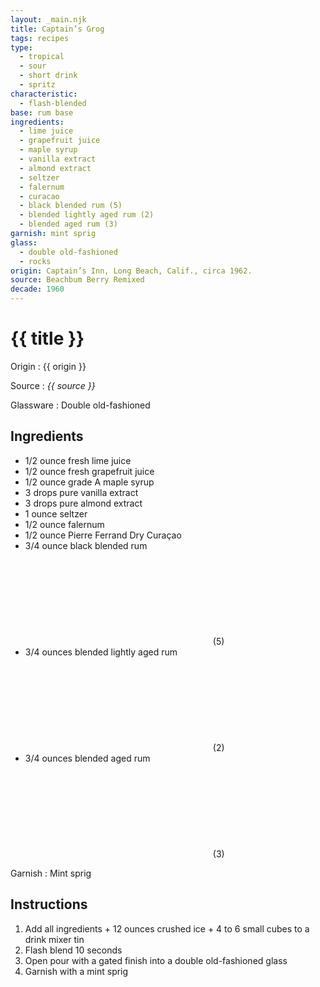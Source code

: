 ```yaml
---
layout: _main.njk
title: Captain’s Grog
tags: recipes
type:
  - tropical
  - sour
  - short drink
  - spritz
characteristic:
  - flash-blended
base: rum base
ingredients:
  - lime juice
  - grapefruit juice
  - maple syrup
  - vanilla extract
  - almond extract
  - seltzer
  - falernum
  - curacao
  - black blended rum (5)
  - blended lightly aged rum (2)
  - blended aged rum (3)
garnish: mint sprig
glass:
  - double old-fashioned
  - rocks
origin: Captain’s Inn, Long Beach, Calif., circa 1962.
source: Beachbum Berry Remixed
decade: 1960
---
```

<!-- markdownlint-disable MD025 -->
# {{ title }}
<!-- markdownlint-disable MD025 -->

Origin
  : {{ origin }}

Source
  : <cite>{{ source }}</cite>

Glassware
  : Double old-fashioned

## Ingredients

* 1/2 ounce fresh lime juice
* 1/2 ounce fresh grapefruit juice
* 1/2 ounce grade A maple syrup
* 3 drops pure vanilla extract
* 3 drops pure almond extract
* 1 ounce seltzer
* 1/2 ounce falernum
* 1/2 ounce Pierre Ferrand Dry Curaçao
* 3/4 ounce black blended rum<icon-l space="1em"><span class="with-icon"><svg class="icon"><use href="/assets/images/icons/circle-5.svg#circle-5"></use></svg><span class="sr-only">(5)</span></span></icon-l>
* 3/4 ounces blended lightly aged rum<icon-l space="1em"><span class="with-icon"><svg class="icon"><use href="/assets/images/icons/circle-2.svg#circle-2"></use></svg><span class="sr-only">(2)</span></span></icon-l>
* 3/4 ounces blended aged rum<icon-l space="1em"><span class="with-icon"><svg class="icon"><use href="/assets/images/icons/circle-3.svg#circle-3"></use></svg><span class="sr-only">(3)</span></span></icon-l>

Garnish
  : Mint sprig

## Instructions

1. Add all ingredients + 12 ounces crushed ice + 4 to 6 small cubes to a drink mixer tin
2. Flash blend 10 seconds
3. Open pour with a gated finish into a double old-fashioned glass
4. Garnish with a mint sprig
